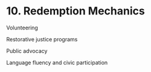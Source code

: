 # 10. Redemption Mechanics

Volunteering

Restorative justice programs

Public advocacy

Language fluency and civic participation